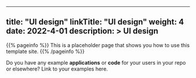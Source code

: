 
---
title: "UI design"
linkTitle: "UI design"
weight: 4
date: 2022-4-01
description: >
  UI design
---

{{% pageinfo %}}
This is a placeholder page that shows you how to use this template site.
{{% /pageinfo %}}

Do you have any example **applications** or **code** for your users in your repo or elsewhere? Link to your examples here.


